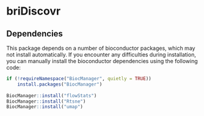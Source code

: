 # briDiscovr

## Dependencies

This package depends on a number of bioconductor packages, which may not install automatically. If you encounter any difficulties during installation, you can manually install the bioconductor dependencies using the following code:

```R
if (!requireNamespace("BiocManager", quietly = TRUE))
    install.packages("BiocManager")
    
BiocManager::install("flowStats")
BiocManager::install("Rtsne")
BiocManager::install("umap")
```
